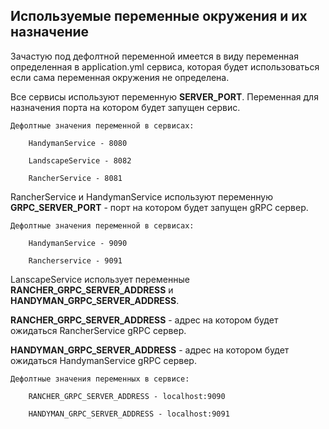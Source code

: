 ## Используемые переменные окружения и их назначение

Зачастую под дефолтной переменной имеется в виду переменная определенная в application.yml сервиса, которая будет использоваться если сама переменная окружения не определена.

Все сервисы используют переменную **SERVER_PORT**. Переменная для назначения порта на котором будет запущен сервис.

    Дефолтные значения переменной в сервисах: 

        HandymanService - 8080
    
        LandscapeService - 8082
    
        RancherService - 8081


RancherService и HandymanService используют переменную **GRPC_SERVER_PORT** - порт на котором будет запущен gRPC сервер.

    Дефолтные значения переменной в сервисах:

        HandymanService - 9090

        Rancherservice - 9091

LanscapeService использует переменные **RANCHER_GRPC_SERVER_ADDRESS** и **HANDYMAN_GRPC_SERVER_ADDRESS**.

**RANCHER_GRPC_SERVER_ADDRESS** - адрес на котором будет ожидаться RancherService gRPC сервер.

**HANDYMAN_GRPC_SERVER_ADDRESS** - адрес на котором будет ожидаться HandymanService gRPC сервер.

    Дефолтные значения переменных в сервисе:

        RANCHER_GRPC_SERVER_ADDRESS - localhost:9090

        HANDYMAN_GRPC_SERVER_ADDRESS - localhost:9091
